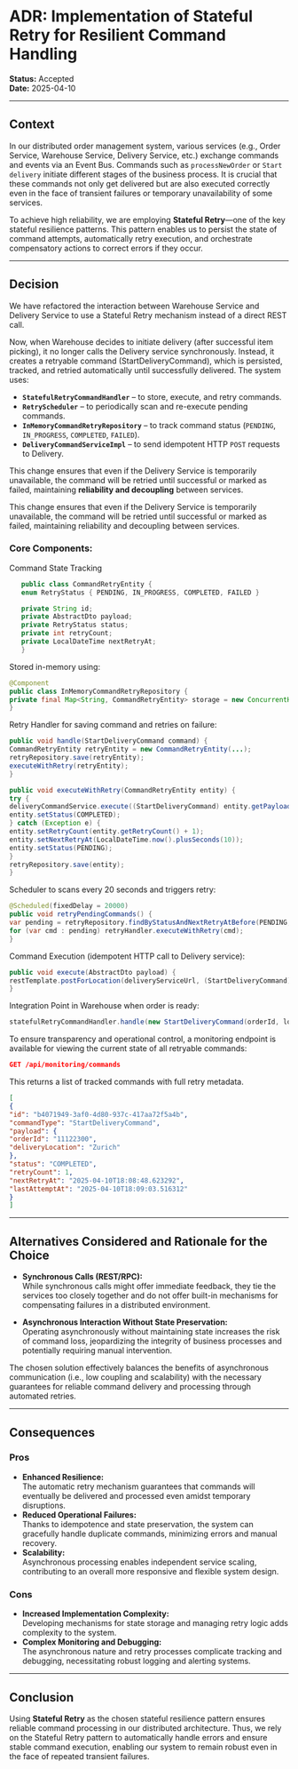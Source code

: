 # ADR: Implementation of Stateful Retry for Resilient Command Handling

**Status:** Accepted  
**Date:** 2025-04-10

---

## Context

In our distributed order management system, various services (e.g., Order Service, Warehouse Service, Delivery Service, etc.) exchange commands and events via an Event Bus. Commands such as `processNewOrder` or `Start delivery` initiate different stages of the business process. It is crucial that these commands not only get delivered but are also executed correctly even in the face of transient failures or temporary unavailability of some services.

To achieve high reliability, we are employing **Stateful Retry**—one of the key stateful resilience patterns. This pattern enables us to persist the state of command attempts, automatically retry execution, and orchestrate compensatory actions to correct errors if they occur.


---

## Decision

We have refactored the interaction between Warehouse Service and Delivery Service to use a Stateful Retry mechanism instead of a direct REST call.

Now, when Warehouse decides to initiate delivery (after successful item picking), it no longer calls the Delivery service synchronously.
Instead, it creates a retryable command (StartDeliveryCommand), which is persisted, tracked, and retried automatically until successfully delivered.
The system uses:

- **`StatefulRetryCommandHandler`** – to store, execute, and retry commands.
- **`RetryScheduler`** – to periodically scan and re-execute pending commands.
- **`InMemoryCommandRetryRepository`** – to track command status (`PENDING`, `IN_PROGRESS`, `COMPLETED`, `FAILED`).
- **`DeliveryCommandServiceImpl`** – to send idempotent HTTP `POST` requests to Delivery.

This change ensures that even if the Delivery Service is temporarily unavailable, the command will be retried until successful or marked as failed, maintaining **reliability and decoupling** between services.

This change ensures that even if the Delivery Service is temporarily unavailable, the command will be retried until successful or marked as failed, maintaining reliability and decoupling between services.

### Core Components:

Command State Tracking

```java
   public class CommandRetryEntity {
   enum RetryStatus { PENDING, IN_PROGRESS, COMPLETED, FAILED }

   private String id;
   private AbstractDto payload;
   private RetryStatus status;
   private int retryCount;
   private LocalDateTime nextRetryAt;
   }
   ```
Stored in-memory using:

```java
@Component
public class InMemoryCommandRetryRepository {
private final Map<String, CommandRetryEntity> storage = new ConcurrentHashMap<>();
}
```
Retry Handler for saving command and retries on failure:

```java
public void handle(StartDeliveryCommand command) {
CommandRetryEntity retryEntity = new CommandRetryEntity(...);
retryRepository.save(retryEntity);
executeWithRetry(retryEntity);
}

public void executeWithRetry(CommandRetryEntity entity) {
try {
deliveryCommandService.execute((StartDeliveryCommand) entity.getPayload());
entity.setStatus(COMPLETED);
} catch (Exception e) {
entity.setRetryCount(entity.getRetryCount() + 1);
entity.setNextRetryAt(LocalDateTime.now().plusSeconds(10));
entity.setStatus(PENDING);
}
retryRepository.save(entity);
}
```
Scheduler to scans every 20 seconds and triggers retry:

```java
@Scheduled(fixedDelay = 20000)
public void retryPendingCommands() {
var pending = retryRepository.findByStatusAndNextRetryAtBefore(PENDING, now());
for (var cmd : pending) retryHandler.executeWithRetry(cmd);
}
```

Command Execution (idempotent HTTP call to Delivery service):

```java
public void execute(AbstractDto payload) {
restTemplate.postForLocation(deliveryServiceUrl, (StartDeliveryCommand) payload);
}
```

Integration Point in Warehouse when order is ready:

```java
statefulRetryCommandHandler.handle(new StartDeliveryCommand(orderId, location));
```
To ensure transparency and operational control, a monitoring endpoint is available for viewing the current state of all retryable commands:

```json
GET /api/monitoring/commands
```
This returns a list of tracked commands with full retry metadata.
```json
[
{
"id": "b4071949-3af0-4d80-937c-417aa72f5a4b",
"commandType": "StartDeliveryCommand",
"payload": {
"orderId": "11122300",
"deliveryLocation": "Zurich"
},
"status": "COMPLETED",
"retryCount": 1,
"nextRetryAt": "2025-04-10T18:08:48.623292",
"lastAttemptAt": "2025-04-10T18:09:03.516312"
}
]
```
---

## Alternatives Considered and Rationale for the Choice

- **Synchronous Calls (REST/RPC):**  
  While synchronous calls might offer immediate feedback, they tie the services too closely together and do not offer built-in mechanisms for compensating failures in a distributed environment.

- **Asynchronous Interaction Without State Preservation:**  
  Operating asynchronously without maintaining state increases the risk of command loss, jeopardizing the integrity of business processes and potentially requiring manual intervention.

The chosen solution effectively balances the benefits of asynchronous communication (i.e., low coupling and scalability) with the necessary guarantees for reliable command delivery and processing through automated retries.

---

## Consequences

### Pros
- **Enhanced Resilience:**  
  The automatic retry mechanism guarantees that commands will eventually be delivered and processed even amidst temporary disruptions.
- **Reduced Operational Failures:**  
  Thanks to idempotence and state preservation, the system can gracefully handle duplicate commands, minimizing errors and manual recovery.
- **Scalability:**  
  Asynchronous processing enables independent service scaling, contributing to an overall more responsive and flexible system design.

### Cons
- **Increased Implementation Complexity:**  
  Developing mechanisms for state storage and managing retry logic adds complexity to the system.
- **Complex Monitoring and Debugging:**  
  The asynchronous nature and retry processes complicate tracking and debugging, necessitating robust logging and alerting systems.

---

## Conclusion

Using **Stateful Retry** as the chosen stateful resilience pattern ensures reliable command processing in our distributed architecture.
Thus, we rely on the Stateful Retry pattern to automatically handle errors and ensure stable command execution, enabling our system to remain robust even in the face of repeated transient failures.
